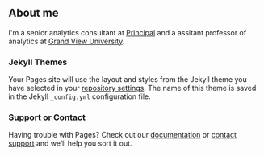 ## About me
I'm a senior analytics consultant at [Principal](https://www.principal.com/) and a assitant professor of analytics at [Grand View University](https://www.grandview.edu/).

### Jekyll Themes

Your Pages site will use the layout and styles from the Jekyll theme you have selected in your [repository settings](https://github.com/oscarm524/oscarm524.github.io/settings). The name of this theme is saved in the Jekyll `_config.yml` configuration file.

### Support or Contact

Having trouble with Pages? Check out our [documentation](https://help.github.com/categories/github-pages-basics/) or [contact support](https://github.com/contact) and we’ll help you sort it out.
